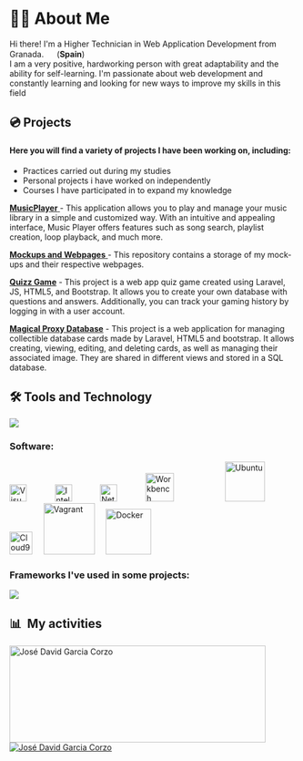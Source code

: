 <h1>👨‍🦲 About Me</h1>

Hi there! I'm a Higher Technician in Web Application Development from Granada. <img src="https://user-images.githubusercontent.com/108841509/227047690-8b8c901b-e00c-4de5-802f-5f74e0850d18.png" width="15"> (<b>Spain</b>)<br> 
I am a very positive, hardworking person with great adaptability and the ability for self-learning. 
I'm passionate about web development and constantly learning and looking for new ways to improve my skills in this field

<h2>💿 Projects</h2>

<h4>Here you will find a variety of projects I have been working on, including:</h4>
<ul>
<li>Practices carried out during my studies</li>
<li>Personal projects i have worked on independently</li>
<li>Courses I have participated in to expand my knowledge</li>
</ul>

<a href="https://github.com/ATOJ5/MusicPlayer"> <b>MusicPlayer</b> </a> - This application allows you to play and manage your music library in a simple and customized way. With an intuitive and appealing interface, Music Player offers features such as song search, playlist creation, loop playback, and much more.

<a href="https://github.com/jdgc5/Mockups-and-Webpages"> <b>Mockups and Webpages</b> </a> - This repository contains a storage of my mock-ups and their respective webpages.

<a href="https://github.com/jdgc5/QuizzGame"><b>Quizz Game</b></a> - This project is a web app quiz game created using Laravel, JS, HTML5, and Bootstrap. It allows you to create your own database with questions and answers. Additionally, you can track your gaming history by logging in with a user account.

<a href="https://github.com/jdgc5/MagicalProxyDatabase"><b>Magical Proxy Database</b></a> - This project is a web application for managing collectible database cards made by Laravel, HTML5 and bootstrap. It allows creating, viewing, editing, and deleting cards, as well as managing their associated image. They are shared in different views and stored in a SQL database.

<h2>🛠️ Tools and Technology</h2>
  <a href="https://skillicons.dev">
    <img src="https://skillicons.dev/icons?i=html,css,js,python,php,java,wordpress,c#,sql" />
  </a>

</div>

<h3>Software:</h3>
<a href="https://code.visualstudio.com/"><img src="https://upload.wikimedia.org/wikipedia/commons/thumb/9/9a/Visual_Studio_Code_1.35_icon.svg/2048px-Visual_Studio_Code_1.35_icon.svg.png" width="30" style="margin-right: 30px;"  alt="Visual Studio Code" title="https://code.visualstudio.com/"></a> &nbsp; &nbsp;
<a href="https://www.jetbrains.com/es-es/idea/"><img src="https://user-images.githubusercontent.com/108841509/227059016-6110a03b-3de0-4f12-b17a-289ca4da8536.png" width="30" style="margin-right: 30px;"  alt="IntelliJ" title="https://www.jetbrains.com/es-es/idea/"></a> &nbsp; &nbsp;
<a href="https://netbeans.apache.org/"><img src="https://upload.wikimedia.org/wikipedia/commons/thumb/9/98/Apache_NetBeans_Logo.svg/1200px-Apache_NetBeans_Logo.svg.png" width="30" style="margin-right: 30px;"  alt="NetBeans" title="https://netbeans.apache.org/"></a> &nbsp; &nbsp;
<a href="https://www.mysql.com/products/workbench/"><img src="https://user-images.githubusercontent.com/108841509/227059624-7a9591f1-4e2c-48fe-bd4d-56041b1e1dd9.png" width="50" style="margin-right: 70px;"  alt="Workbench" title="https://www.mysql.com/products/workbench/"></a> &nbsp; &nbsp;
<a href="https://ubuntu.com/"><img src="https://cdn.computerhoy.com/sites/navi.axelspringer.es/public/media/image/2014/02/31472-todo-ubuntu-que-es-que-podemos-esperar-este.jpg" width="70" style="margin-right:   0px;" alt="Ubuntu" title="Ubuntu"></a> &nbsp; &nbsp;
<a href="https://aws.amazon.com/cloud9/"><img src="https://upload.wikimedia.org/wikipedia/commons/f/f3/Cloud9_Logo.jpg" width="40" style="margin-right: 0px;" alt="Cloud9" title="Cloud9"></a> &nbsp; &nbsp;
<a href="https://www.vagrantup.com/"><img src="https://blog.ichasco.com/wp-content/uploads/2017/03/vagrant-logo.png" width="90" style="margin-right:   0px;" alt="Vagrant" title="Vagrant"></a> &nbsp; &nbsp;
<a href="https://www.docker.com/"><img src="https://d1.awsstatic.com/acs/characters/Logos/Docker-Logo_Horizontel_279x131.b8a5c41e56b77706656d61080f6a0217a3ba356d.png" width="80" alt="Docker" title="Docker"></a> &nbsp; &nbsp;


<h3>Frameworks I've used in some projects:</h3>
  <a href="https://skillicons.dev">
    <img src="https://skillicons.dev/icons?i=flask,bootstrap,angular,laravel,electron,dotnet,nodejs,unity" />
  </a>

<div>

  ## 📊 &nbsp;My activities
  <a href="https://github.com/jdgc5">
    <img width=450 height=170 align="center" alt="José David Garcia Corzo" src="https://github-readme-stats.vercel.app/api?username=jdgc5&theme=algolia&show_icons=true&bg_color=0D1117&hide_border=true&count_private=true" />
  </a>
  <a href="[https://github.com/jdgc5](https://github.com/jdgc5)">
    <img align="center" alt="José David Garcia Corzo" src="https://github-readme-stats.vercel.app/api/top-langs/?username=jdgc5&theme=algolia&layout=compact&bg_color=0D1117&hide_border=true&count_private=true" />
  </a>
<br>
  <br>
</div>


